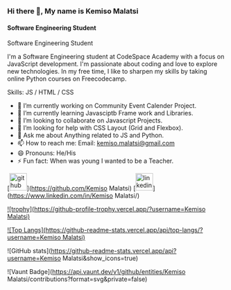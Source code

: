 ### Hi there 👋, My name is Kemiso Malatsi
#### Software Engineering Student
Software Engineering Student

I'm a Software Engineering student at CodeSpace Academy with a focus on JavaScript development. I'm passionate about coding and love to explore new technologies. In my free time, I like to sharpen my skills by taking online Python courses on Freecodecamp.

Skills:  JS / HTML / CSS

- 🔭 I’m currently working on Community Event Calender Project. 
- 🌱 I’m currently learning Javasciptb Frame work and Libraries. 
- 👯 I’m looking to collaborate on Javascript Projects. 
- 🤔 I’m looking for help with CSS Layout (Grid and Flexbox). 
- 💬 Ask me about Anything related to JS and Python. 
- 📫 How to reach me: Email: kemiso.malatsi@gmail.com 
- 😄 Pronouns: He/His 
- ⚡ Fun fact: When was young I wanted to be a Teacher. 


[<img src='https://cdn.jsdelivr.net/npm/simple-icons@3.0.1/icons/github.svg' alt='github' height='40'>](https://github.com/Kemiso Malatsi)  [<img src='https://cdn.jsdelivr.net/npm/simple-icons@3.0.1/icons/linkedin.svg' alt='linkedin' height='40'>](https://www.linkedin.com/in/Kemiso Malatsi/)  

[![trophy](https://github-profile-trophy.vercel.app/?username=Kemiso Malatsi)](https://github.com/ryo-ma/github-profile-trophy)

[![Top Langs](https://github-readme-stats.vercel.app/api/top-langs/?username=Kemiso Malatsi)](https://github.com/anuraghazra/github-readme-stats)

![GitHub stats](https://github-readme-stats.vercel.app/api?username=Kemiso Malatsi&show_icons=true)  

![Vaunt Badge](https://api.vaunt.dev/v1/github/entities/Kemiso Malatsi/contributions?format=svg&private=false)  

